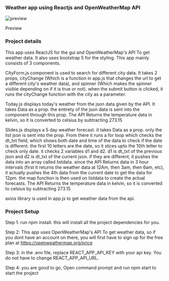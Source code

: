 ### Weather app using Reactjs and OpenWeatherMap API ###

![preview](https://user-images.githubusercontent.com/129972263/232322247-f16a5d70-a52e-4ecc-a3d4-d714c43a3a2e.png)

Preview

### Project details ###
This app uses ReactJS for the gui and OpenWeatherMap's API To get weather data. It also uses bootstrap 5 for the styling. This app mainly consists of 3 components.

CityForm.js component is used to search for different city data. It takes 2 props, cityChange (Which is a function in app.js that changes the url to get a different city's weather data), and spinner (Which makes the spinner visible depending on if it is true or not). when the submit button is clicked, it runs the cityChange function with the city as a parameter.

Today.js displays today's weather from the json data given by the API. It takes Data as a prop. the entirety of the json data is sent into the component through this prop. The API Returns the temperature data in kelvin, so it is converted to celsius by subtracting 273.15

Slides.js displays a 5 day weather forecast. it takes Data as a prop. only the list json is sent into the prop. From there it runs a for loop which checks the dt_txt field, which shows both date and time of the data to check if the date is different. the first 10 letters are the date, so it slices upto the 10th letter to check only date. it checks 2 variables d1 and d2. d1 is dt_txt of the previous json and d2 is dt_txt of the current json. if they are different, it pushes the data into an array called listdata. since the API Returns data in 3 hour intervals (first it returns the weather data at 12Am, then 3am, then 6am, etc), it actually pushes the 4th data from the current date to get the data for 12pm. the map function is then used on listdata to create the actual forecasts. The API Returns the temperature data in kelvin, so it is converted to celsius by subtracting 273.15

axios library is used in app.js to get weather data from the api.


### Project Setup ###

Step 1: run npm install. this will install all the project dependencies for you.

Step 2: This app uses OpenWeatherMap's API To get weather data, so if you dont have an account on there, you will first have to sign up for the free plan at https://openweathermap.org/price

Step 3: in the .env file, replace REACT_APP_API_KEY with your api key. You do not have to change REACT_APP_API_URL.

Step 4: you are good to go, Open command prompt and run npm start to start the project
